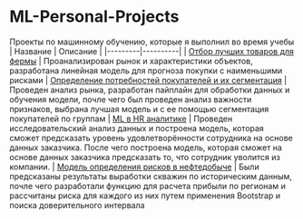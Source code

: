 # ML-Personal-Projects
Проекты по машинному обучению, которые я выполнил во время учебы
| Название | Описание | 
|---------|----------|
| [Отбор лучших товаров для фермы](https://github.com/Swagozavr/ML-Personal-Projects/blob/main/linear_models_project.ipynb) | Проанализирован рынок и характеристики объектов, разработана линейная модель для прогноза покупки с наименьшими рисками
| [Определение потребностей покупателей и их сегментация](https://github.com/Swagozavr/ML-Personal-Projects/blob/main/multiple_model_search.ipynb) | Проведен анализ рынка, разработан пайплайн для обработки данных и обучения модели, почле чего был проведен анализ важности признаков, выбрана лучшая модель и с ее помощью сегментация покупателей по группам
| [ML в HR аналитике](https://github.com/Swagozavr/ML-Personal-Projects/blob/main/combined_project.ipynb) | Проведен исследовательский анализ данных и построена модель, которая сможет предсказать уровень удовлетворённости сотрудника на основе данных заказчика. После чего построена модель, которая сможет на основе данных заказчика предсказать то, что сотрудник уволится из компании.
| [Модель определения рисков в нефтедобыче](https://github.com/Swagozavr/ML-Personal-Projects/blob/main/multiple_model_search.ipynb) | Были предсказаны результаты выработки скважин по историческим данным, почле чего разработали функцию для расчета прибыли по регионам и рассчитаны риска для каждого из них путем применения Bootstrap и поиска доверительного интервала
